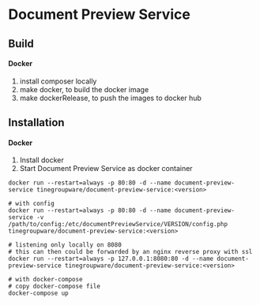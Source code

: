 # Document Preview Service
## Build
#### Docker
1. install composer locally
2. make docker, to build the docker image
3. make dockerRelease, to push the images to docker hub

## Installation
#### Docker
1. Install docker
2. Start Document Preview Service as docker container
```shell script
docker run --restart=always -p 80:80 -d --name document-preview-service tinegroupware/document-preview-service:<version>

# with config
docker run --restart=always -p 80:80 -d --name document-preview-service -v /path/to/config:/etc/documentPreviewService/VERSION/config.php tinegroupware/document-preview-service:<version>

# listening only locally on 8080
# this can then could be forwarded by an nginx reverse proxy with ssl 
docker run --restart=always -p 127.0.0.1:8080:80 -d --name document-preview-service tinegroupware/document-preview-service:<version>

# with docker-compose
# copy docker-compose file
docker-compose up
```
